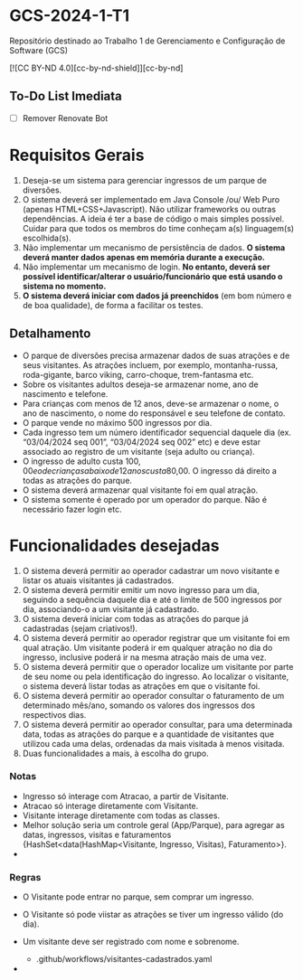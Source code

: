 # GCS-2024-1-T1
Repositório destinado ao Trabalho 1 de Gerenciamento e Configuração de Software (GCS)

 [![CC BY-ND 4.0][cc-by-nd-shield]][cc-by-nd]

## To-Do List Imediata
- [ ] Remover Renovate Bot


# Requisitos Gerais
1. Deseja-se um sistema para gerenciar ingressos de um parque de diversões.
2. O sistema deverá ser implementado em Java Console /ou/ Web Puro (apenas HTML+CSS+Javascript). Não utilizar frameworks ou outras dependências. A ideia é ter a base de código o mais simples possível. Cuidar para que todos os membros do time conheçam a(s) linguagem(s) escolhida(s).
3. Não implementar um mecanismo de persistência de dados. **O sistema deverá manter dados apenas em memória durante a execução.**
4. Não implementar um mecanismo de login. **No entanto, deverá ser possível identificar/alterar o usuário/funcionário que está usando o sistema no momento.**
5. **O sistema deverá iniciar com dados já preenchidos** (em bom número e de boa qualidade), de forma a facilitar os testes.

## Detalhamento
- O parque de diversões precisa armazenar dados de suas atrações e de seus visitantes. As atrações incluem, por exemplo, montanha-russa, roda-gigante, barco viking, carro-choque, trem-fantasma etc. 
- Sobre os visitantes adultos deseja-se armazenar nome, ano de nascimento e telefone. 
- Para crianças com menos de 12 anos, deve-se armazenar o nome, o ano de nascimento, o nome do responsável e seu telefone de contato. 
- O parque vende no máximo 500 ingressos por dia. 
- Cada ingresso tem um número identificador sequencial daquele dia (ex. “03/04/2024 seq 001”, “03/04/2024 seq 002” etc) e deve estar associado ao registro de um visitante (seja adulto ou criança).
- O ingresso de adulto custa $100,00 e o de crianças abaixo de 12 anos custa$80,00. O ingresso dá direito a todas as atrações do parque. 
- O sistema deverá armazenar qual visitante foi em qual atração. 
- O sistema somente é operado por um operador do parque. Não é necessário fazer login etc.

# Funcionalidades desejadas
1) O sistema deverá permitir ao operador cadastrar um novo visitante e listar os atuais visitantes já cadastrados.
2) O sistema deverá permitir emitir um novo ingresso para um dia, seguindo a sequência daquele dia e até o limite de 500 ingressos por dia, associando-o a um visitante já cadastrado.
3) O sistema deverá iniciar com todas as atrações do parque já cadastradas (sejam criativos!).
4) O sistema deverá permitir ao operador registrar que um visitante foi em qual atração. Um visitante poderá ir em qualquer atração no dia do ingresso, inclusive poderá ir na mesma atração mais de uma vez.
5) O sistema deverá permitir que o operador localize um visitante por parte de seu nome ou pela identificação do ingresso. Ao localizar o visitante, o sistema deverá listar todas as atrações em que o visitante foi.
6) O sistema deverá permitir ao operador consultar o faturamento de um determinado mês/ano, somando os valores dos ingressos dos respectivos dias.
7) O sistema deverá permitir ao operador consultar, para uma determinada data, todas as atrações do parque e a quantidade de visitantes que utilizou cada uma delas, ordenadas da mais visitada à menos visitada.
8) Duas funcionalidades a mais, à escolha do grupo.


### Notas

- Ingresso só interage com Atracao, a partir de Visitante.
- Atracao só interage diretamente com Visitante.
- Visitante interage diretamente com todas as classes.
- Melhor solução seria um controle geral (App/Parque), para agregar as datas, ingressos, visitas e faturamentos {HashSet<data(HashMap<Visitante, Ingresso, Visitas), Faturamento>}.
- 


### Regras
- O Visitante pode entrar no parque, sem comprar um ingresso.
- O Visitante só pode viistar as atrações se tiver um ingresso válido (do dia).

- Um visitante deve ser registrado com nome e sobrenome.
   - .github/workflows/visitantes-cadastrados.yaml
- 

